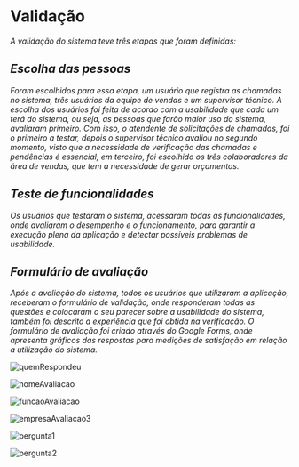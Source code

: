 # Validação

_A validação do sistema teve três etapas que foram  definidas:_

##
## _Escolha das pessoas_

_Foram escolhidos para essa etapa, um usuário que registra as chamadas no sistema, três usuários da equipe de vendas e um supervisor técnico.
A escolha dos usuários foi feita de acordo com a usabilidade que cada um terá do sistema, ou seja, as pessoas que farão maior uso do sistema, avaliaram primeiro. Com isso, o atendente de solicitações de chamadas, foi o primeiro a testar, depois o supervisor técnico avaliou no segundo momento, visto que a necessidade de verificação das chamadas e pendências é essencial, em terceiro, foi escolhido os três colaboradores da área de vendas, que tem a necessidade de gerar orçamentos._

##
## _Teste de funcionalidades_

_Os usuários que testaram o sistema, acessaram todas as funcionalidades, onde avaliaram o desempenho e o funcionamento, para garantir a execução plena da aplicação e detectar possíveis problemas de usabilidade._

##
## _Formulário de avaliação_

_Após a avaliação do sistema, todos os usuários que utilizaram a aplicação, receberam o formulário de validação, onde responderam todas as questões e colocaram o seu parecer sobre a usabilidade do sistema, também foi descrito a experiência que foi obtida na verificação.
O formulário de avaliação foi criado através do Google Forms, onde apresenta gráficos das respostas para medições de satisfação em relação a utilização do sistema._


![quemRespondeu](https://user-images.githubusercontent.com/11911334/60373405-68b11e80-99d6-11e9-9b84-a58b84ecaf00.png)

![nomeAvaliacao](https://user-images.githubusercontent.com/11911334/60373243-e0327e00-99d5-11e9-970f-5233ea6098a8.png)

![funcaoAvaliacao](https://user-images.githubusercontent.com/11911334/60373221-d3158f00-99d5-11e9-9885-33c3fe9a551b.png)

![empresaAvaliacao3](https://user-images.githubusercontent.com/11911334/60373832-0ce79500-99d8-11e9-94de-3346be2a58f2.png)

![pergunta1](https://user-images.githubusercontent.com/11911334/60373255-eb85a980-99d5-11e9-92ba-a7e6f8ad03d1.png)

![pergunta2](https://user-images.githubusercontent.com/11911334/60373267-f9d3c580-99d5-11e9-83fa-9c862099160b.png)
